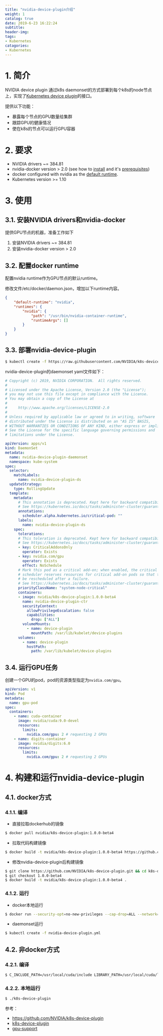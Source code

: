 ```yaml
---
title: "nvidia-device-plugin介绍"
weight: 1
catalog: true
date: 2019-6-23 16:22:24
subtitle:
header-img:
tags:
- Kubernetes
catagories:
- Kubernetes
---
```


# 1. 简介

NVIDIA device plugin 通过k8s daemonset的方式部署到每个k8s的node节点上，实现了[Kubernetes device plugin](https://github.com/kubernetes/community/blob/master/contributors/design-proposals/resource-management/device-plugin.md)的接口。

提供以下功能：

- 暴露每个节点的GPU数量给集群
- 跟踪GPU的健康情况
- 使在k8s的节点可以运行GPU容器

# 2. 要求

- NVIDIA drivers ~= 384.81
- nvidia-docker version > 2.0 (see how to [install](https://github.com/NVIDIA/nvidia-docker) and it's [prerequisites](https://github.com/nvidia/nvidia-docker/wiki/Installation-(version-2.0)#prerequisites))
- docker configured with nvidia as the [default runtime](https://github.com/NVIDIA/nvidia-docker/wiki/Advanced-topics#default-runtime).
- Kubernetes version >= 1.10

# 3. 使用

## 3.1. 安装NVIDIA drivers和nvidia-docker

提供GPU节点的机器，准备工作如下

1. 安装NVIDIA drivers ~= 384.81
2. 安装nvidia-docker version > 2.0

## 3.2. 配置docker runtime

配置nvidia runtime作为GPU节点的默认runtime。

修改文件/etc/docker/daemon.json，增加以下runtime内容。

```json
{
    "default-runtime": "nvidia",
    "runtimes": {
        "nvidia": {
            "path": "/usr/bin/nvidia-container-runtime",
            "runtimeArgs": []
        }
    }
}
```

## 3.3. 部署nvidia-device-plugin

```bash
$ kubectl create -f https://raw.githubusercontent.com/NVIDIA/k8s-device-plugin/1.0.0-beta4/nvidia-device-plugin.yml
```

nvidia-device-plugin的daemonset yaml文件如下：

```yaml
# Copyright (c) 2019, NVIDIA CORPORATION.  All rights reserved.
#
# Licensed under the Apache License, Version 2.0 (the "License");
# you may not use this file except in compliance with the License.
# You may obtain a copy of the License at
#
#     http://www.apache.org/licenses/LICENSE-2.0
#
# Unless required by applicable law or agreed to in writing, software
# distributed under the License is distributed on an "AS IS" BASIS,
# WITHOUT WARRANTIES OR CONDITIONS OF ANY KIND, either express or implied.
# See the License for the specific language governing permissions and
# limitations under the License.

apiVersion: apps/v1
kind: DaemonSet
metadata:
  name: nvidia-device-plugin-daemonset
  namespace: kube-system
spec:
  selector:
    matchLabels:
      name: nvidia-device-plugin-ds
  updateStrategy:
    type: RollingUpdate
  template:
    metadata:
      # This annotation is deprecated. Kept here for backward compatibility
      # See https://kubernetes.io/docs/tasks/administer-cluster/guaranteed-scheduling-critical-addon-pods/
      annotations:
        scheduler.alpha.kubernetes.io/critical-pod: ""
      labels:
        name: nvidia-device-plugin-ds
    spec:
      tolerations:
      # This toleration is deprecated. Kept here for backward compatibility
      # See https://kubernetes.io/docs/tasks/administer-cluster/guaranteed-scheduling-critical-addon-pods/
      - key: CriticalAddonsOnly
        operator: Exists
      - key: nvidia.com/gpu
        operator: Exists
        effect: NoSchedule
      # Mark this pod as a critical add-on; when enabled, the critical add-on
      # scheduler reserves resources for critical add-on pods so that they can
      # be rescheduled after a failure.
      # See https://kubernetes.io/docs/tasks/administer-cluster/guaranteed-scheduling-critical-addon-pods/
      priorityClassName: "system-node-critical"
      containers:
      - image: nvidia/k8s-device-plugin:1.0.0-beta4
        name: nvidia-device-plugin-ctr
        securityContext:
          allowPrivilegeEscalation: false
          capabilities:
            drop: ["ALL"]
        volumeMounts:
          - name: device-plugin
            mountPath: /var/lib/kubelet/device-plugins
      volumes:
        - name: device-plugin
          hostPath:
            path: /var/lib/kubelet/device-plugins
```

## 3.4. 运行GPU任务

创建一个GPU的pod，pod的资源类型指定为`nvidia.com/gpu`。

```yaml
apiVersion: v1
kind: Pod
metadata:
  name: gpu-pod
spec:
  containers:
    - name: cuda-container
      image: nvidia/cuda:9.0-devel
      resources:
        limits:
          nvidia.com/gpu: 2 # requesting 2 GPUs
    - name: digits-container
      image: nvidia/digits:6.0
      resources:
        limits:
          nvidia.com/gpu: 2 # requesting 2 GPUs
```

# 4. 构建和运行nvidia-device-plugin

## 4.1. docker方式

### 4.1.1. 编译

- 直接拉取dockerhub的镜像

```bash
$ docker pull nvidia/k8s-device-plugin:1.0.0-beta4
```

- 拉取代码构建镜像

```bash
$ docker build -t nvidia/k8s-device-plugin:1.0.0-beta4 https://github.com/NVIDIA/k8s-device-plugin.git#1.0.0-beta4
```

- 修改nvidia-device-plugin后构建镜像

```bash
$ git clone https://github.com/NVIDIA/k8s-device-plugin.git && cd k8s-device-plugin
$ git checkout 1.0.0-beta4
$ docker build -t nvidia/k8s-device-plugin:1.0.0-beta4 .
```

### 4.1.2. 运行

- docker本地运行

```bash
$ docker run --security-opt=no-new-privileges --cap-drop=ALL --network=none -it -v /var/lib/kubelet/device-plugins:/var/lib/kubelet/device-plugins nvidia/k8s-device-plugin:1.0.0-beta4
```

- daemonset运行

```bash
$ kubectl create -f nvidia-device-plugin.yml
```

## 4.2. 非docker方式

### 4.2.1. 编译

```bash
$ C_INCLUDE_PATH=/usr/local/cuda/include LIBRARY_PATH=/usr/local/cuda/lib64 go build
```

### 4.2.2. 本地运行

```bash
$ ./k8s-device-plugin
```





参考：

- https://github.com/NVIDIA/k8s-device-plugin
- [k8s-device-plugin](https://github.com/kubernetes/community/blob/master/contributors/design-proposals/resource-management/device-plugin.md)
- [gpu-support](https://github.com/kubernetes/community/blob/master/contributors/design-proposals/resource-management/gpu-support.md)